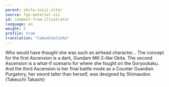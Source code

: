 ```yaml
---
parent: okita-souji-alter
source: fgo-material-vii
id: comment-from-illustrator
language: en
weight: 5
profile: true
translation: "ComunCoutinho"
---
```


Who would have thought she was such an airhead character…
The concept for the first Ascension is a dark, Gundam MK-2-like Okita. The second Ascension is a what-if scenario for where she fought on the Goryoukaku. And the third Ascension is her final battle mode as a Counter Guardian. Purgatory, her sword taller than herself, was designed by Shimaudon. (Takeuchi Takashi)
